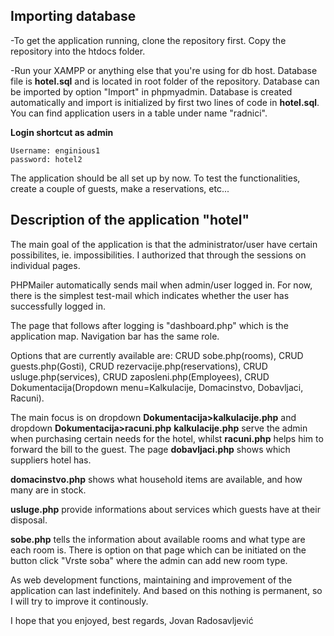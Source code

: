 ## Importing database
-To get the application running, clone the repository first.
Copy the repository into the htdocs folder.

-Run your XAMPP or anything else that you're using for db host. Database file is **hotel.sql** and is located in root folder of the repository. Database can be imported by option "Import" in phpmyadmin. Database is created automatically and import is initialized by first two lines of code in **hotel.sql**. 
You can find application users in a table under name "radnici".

**Login shortcut as admin**
```
Username: enginious1
password: hotel2
```

The application should be all set up by now. To test the functionalities, create a couple of guests, make a reservations, etc...

## Description of the application "hotel"

The main goal of the application is that the administrator/user have certain possibilites, ie. impossibilities. I authorized that through the sessions on individual pages. 

PHPMailer automatically sends mail when admin/user logged in. For now, there is the simplest test-mail which indicates whether the user has successfully logged in. 

The page that follows after logging is "dashboard.php" which is the application map. Navigation bar has the same role. 

Options that are currently available are: CRUD sobe.php(rooms), CRUD guests.php(Gosti), CRUD rezervacije.php(reservations), CRUD usluge.php(services), CRUD zaposleni.php(Employees), CRUD Dokumentacija(Dropdown menu=Kalkulacije, Domacinstvo, Dobavljaci, Racuni).

The main focus is on dropdown **Dokumentacija>kalkulacije.php** and dropdown **Dokumentacija>racuni.php**
**kalkulacije.php** serve the admin when purchasing certain needs for the hotel, whilst **racuni.php** helps him 
to forward the bill to the guest. 
The page **dobavljaci.php** shows which suppliers hotel has.

**domacinstvo.php** shows what household items are available, and how many are in stock.

**usluge.php** provide informations about services which guests have at their disposal.

**sobe.php** tells the information about available rooms and what type are each room is. There is option
on that page which can be initiated on the button click "Vrste soba" where the admin can add new room type.

As web development functions, maintaining and improvement of the application can last indefinitely. And based on this nothing is permanent, so I will try to improve it continously. 

I hope that you enjoyed, best regards,
Jovan Radosavljević




